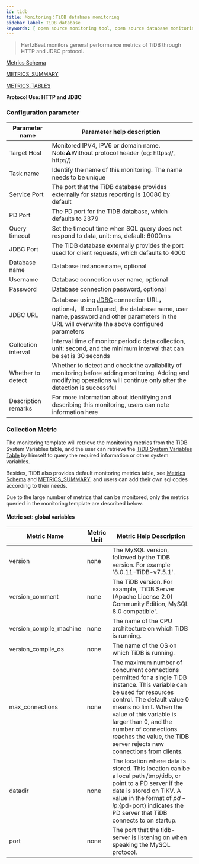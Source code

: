 ```yaml
---
id: tidb
title: Monitoring：TiDB database monitoring
sidebar_label: TiDB database
keywords: [ open source monitoring tool, open source database monitoring tool, monitoring tidb database metrics ]
---
```


> HertzBeat monitors general performance metrics of TiDB through HTTP and JDBC protocol.

[Metrics Schema](https://docs.pingcap.com/tidb/stable/metrics-schema)

[METRICS_SUMMARY](https://docs.pingcap.com/tidb/stable/information-schema-metrics-summary)

[METRICS_TABLES](https://docs.pingcap.com/tidb/stable/information-schema-metrics-tables)

**Protocol Use: HTTP and JDBC**

### Configuration parameter

| Parameter name      | Parameter help description                                                                                                                                                                                                                              |
|---------------------|---------------------------------------------------------------------------------------------------------------------------------------------------------------------------------------------------------------------------------------------------------|
| Target Host         | Monitored IPV4, IPV6 or domain name. Note⚠️Without protocol header (eg: https://, http://)                                                                                                                                                              |
| Task name           | Identify the name of this monitoring. The name needs to be unique                                                                                                                                                                                       |
| Service Port        | The port that the TiDB database provides externally for status reporting is 10080 by default                                                                                                                                                            |
| PD Port             | The PD port for the TiDB database, which defaults to 2379                                                                                                                                                                                               |
| Query timeout       | Set the timeout time when SQL query does not respond to data, unit: ms, default: 6000ms                                                                                                                                                                 |
| JDBC Port           | The TiDB database externally provides the port used for client requests, which defaults to 4000                                                                                                                                                         |
| Database name       | Database instance name, optional                                                                                                                                                                                                                        |
| Username            | Database connection user name, optional                                                                                                                                                                                                                 |
| Password            | Database connection password, optional                                                                                                                                                                                                                  |
| JDBC URL            | Database using [JDBC](https://docs.pingcap.com/tidb/stable/dev-guide-connect-to-tidb#jdbc) connection URL，optional，If configured, the database name, user name, password and other parameters in the URL will overwrite the above configured parameters |
| Collection interval | Interval time of monitor periodic data collection, unit: second, and the minimum interval that can be set is 30 seconds                                                                                                                                 |
| Whether to detect   | Whether to detect and check the availability of monitoring before adding monitoring. Adding and modifying operations will continue only after the detection is successful                                                                               |
| Description remarks | For more information about identifying and describing this monitoring, users can note information here                                                                                                                                                  |

### Collection Metric

The monitoring template will retrieve the monitoring metrics from the TiDB System Variables table, and the user can retrieve
the [TiDB System Variables Table](https://docs.pingcap.com/tidb/stable/system-variables) by himself to query the required information or other system variables.

Besides, TiDB also provides default monitoring metrics table, see [Metrics Schema](https://docs.pingcap.com/tidb/stable/metrics-schema)
and [METRICS_SUMMARY](https://docs.pingcap.com/tidb/stable/information-schema-metrics-summary), and users can add their own sql codes according to their needs.

Due to the large number of metrics that can be monitored, only the metrics queried in the monitoring template are described below.

#### Metric set: global variables

| Metric Name             | Metric Unit | Metric Help Description                                                                                                                                                                                                                                                                                                          |
|-------------------------|-------------|----------------------------------------------------------------------------------------------------------------------------------------------------------------------------------------------------------------------------------------------------------------------------------------------------------------------------------|
| version                 | none        | The MySQL version, followed by the TiDB version. For example '8.0.11-TiDB-v7.5.1'.                                                                                                                                                                                                                                               |
| version_comment         | none        | The TiDB version. For example, 'TiDB Server (Apache License 2.0) Community Edition, MySQL 8.0 compatible'.                                                                                                                                                                                                                       |
| version_compile_machine | none        | The name of the CPU architecture on which TiDB is running.                                                                                                                                                                                                                                                                       |
| version_compile_os      | none        | The name of the OS on which TiDB is running.                                                                                                                                                                                                                                                                                     |
| max_connections         | none        | The maximum number of concurrent connections permitted for a single TiDB instance. This variable can be used for resources control. The default value 0 means no limit. When the value of this variable is larger than 0, and the number of connections reaches the value, the TiDB server rejects new connections from clients. |
| datadir                 | none        | The location where data is stored. This location can be a local path /tmp/tidb, or point to a PD server if the data is stored on TiKV. A value in the format of ${pd-ip}:${pd-port} indicates the PD server that TiDB connects to on startup.                                                                                    |
| port                    | none        | The port that the tidb-server is listening on when speaking the MySQL protocol.                                                                                                                                                                                                                                                  |
